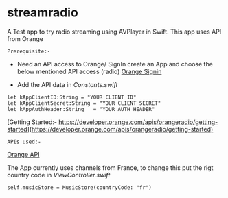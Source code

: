 # streamradio
A Test app to try radio streaming using AVPlayer in Swift.
This app uses API from Orange

`Prerequisite:-`
* Need an API access to Orange/ SignIn create an App and choose the below mentioned API access (radio)
[Orange Signin](https://developer.orange.com/signin)

* Add the API data in *Constants.swift*
```
let kAppClientID:String = "YOUR CLIENT ID"
let kAppClientSecret:String = "YOUR CLIENT SECRET"
let kAppAuthHeader:String   = "YOUR AUTH HEADER"
```
[Getting Started:- https://developer.orange.com/apis/orangeradio/getting-started](https://developer.orange.com/apis/orangeradio/getting-started)

`APIs used:-`

[Orange API](https://developer.orange.com/apis/orangeradio/api-reference)

The App currently uses channels from France, to change this put the rigt country code in *ViewController.swift*
```
self.musicStore = MusicStore(countryCode: "fr")
```
